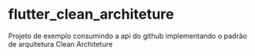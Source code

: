 # flutter_clean_architeture

Projeto de exemplo consumindo a api do github implementando o padrão de arquitetura Clean Architeture
